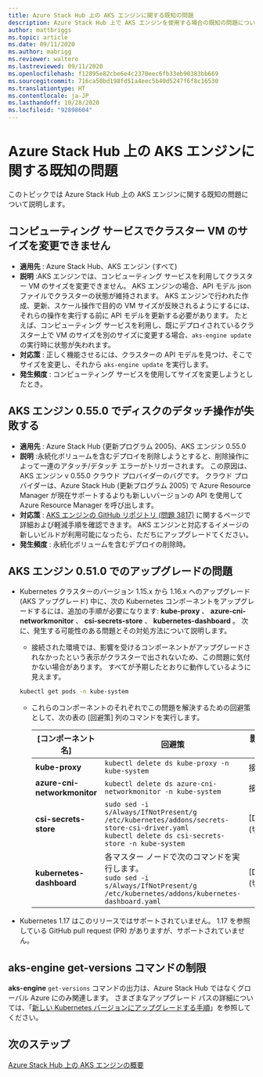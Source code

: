 ```yaml
---
title: Azure Stack Hub 上の AKS エンジンに関する既知の問題
description: Azure Stack Hub 上で AKS エンジンを使用する場合の既知の問題について説明します。
author: mattbriggs
ms.topic: article
ms.date: 09/11/2020
ms.author: mabrigg
ms.reviewer: waltero
ms.lastreviewed: 09/11/2020
ms.openlocfilehash: f12895e82cbe6e4c2370eec6fb33eb90383bb669
ms.sourcegitcommit: 716ca50bd198fd51a4eec5b40d5247f6f8c16530
ms.translationtype: HT
ms.contentlocale: ja-JP
ms.lasthandoff: 10/28/2020
ms.locfileid: "92898604"
---
```

# <a name="known-issues-with-the-aks-engine-on-azure-stack-hub"></a>Azure Stack Hub 上の AKS エンジンに関する既知の問題

このトピックでは Azure Stack Hub 上の AKS エンジンに関する既知の問題について説明します。

## <a name="unable-to-resize-cluster-vms-with-the-compute-service"></a>コンピューティング サービスでクラスター VM のサイズを変更できません

- **適用先** : Azure Stack Hub、AKS エンジン (すべて)
- **説明** :AKS エンジンでは、コンピューティング サービスを利用してクラスター VM のサイズを変更できません。 AKS エンジンの場合、API モデル json ファイルでクラスターの状態が維持されます。 AKS エンジンで行われた作成、更新、スケール操作で目的の VM サイズが反映されるようにするには、それらの操作を実行する前に API モデルを更新する必要があります。 たとえば、コンピューティング サービスを利用し、既にデプロイされているクラスター上で VM のサイズを別のサイズに変更する場合、`aks-engine update` の実行時に状態が失われます。
- **対応策** : 正しく機能させるには、クラスターの API モデルを見つけ、そこでサイズを変更し、それから `aks-engine update` を実行します。
- **発生頻度** : コンピューティング サービスを使用してサイズを変更しようとしたとき。

## <a name="disk-detach-operation-fails-in-aks-engine-0550"></a>AKS エンジン 0.55.0 でディスクのデタッチ操作が失敗する

- **適用先** : Azure Stack Hub (更新プログラム 2005)、AKS エンジン 0.55.0
- **説明** :永続化ボリュームを含むデプロイを削除しようとすると、削除操作によって一連のアタッチ/デタッチ エラーがトリガーされます。 この原因は、AKS エンジン v 0.55.0 クラウド プロバイダーのバグです。 クラウド プロバイダーは、Azure Stack Hub (更新プログラム 2005) で Azure Resource Manager が現在サポートするよりも新しいバージョンの API を使用して Azure Resource Manager を呼び出します。
- **対応策** : [AKS エンジンの GitHub リポジトリ (問題 3817)](https://github.com/Azure/aks-engine/issues/3817#issuecomment-691329443) に関するページで詳細および軽減手順を確認できます。 AKS エンジンと対応するイメージの新しいビルドが利用可能になったら、ただちにアップグレードてください。
- **発生頻度** : 永続化ボリュームを含むデプロイの削除時。



## <a name="upgrade-issues-in-aks-engine-0510"></a>AKS エンジン 0.51.0 でのアップグレードの問題

* Kubernetes クラスターのバージョン 1.15.x から 1.16.x へのアップグレード (AKS アップグレード) 中に、次の Kubernetes コンポーネントをアップグレードするには、追加の手順が必要になります: **kube-proxy** 、 **azure-cni-networkmonitor** 、 **csi-secrets-store** 、 **kubernetes-dashboard** 。 次に、発生する可能性のある問題とその対処方法について説明します。

  * 接続された環境では、影響を受けるコンポーネントがアップグレードされなかったという表示がクラスターで出されないため、この問題に気付かない場合があります。 すべてが予期したとおりに動作しているように見えます。
  <!-- * In disconnected environments, you can see this problem when you run a query for the system pods status and see that the pods for the components mentioned below are not in "Ready" state: -->

    ```bash  
    kubectl get pods -n kube-system
    ```

  * これらのコンポーネントのそれぞれでこの問題を解決するための回避策として、次の表の [回避策] 列のコマンドを実行します。

    |[コンポーネント名] |回避策 |影響を受けるシナリオ|
    |---------------|-----------|------------------|
    |**kube-proxy**     | `kubectl delete ds kube-proxy -n kube-system` |接続、切断 |
    |**azure-cni-networkmonitor**   | `kubectl delete ds azure-cni-networkmonitor -n kube-system`   | 接続、切断 |
    |**csi-secrets-store**  |`sudo sed -i s/Always/IfNotPresent/g /etc/kubernetes/addons/secrets-store-csi-driver.yaml`<br>`kubectl delete ds csi-secrets-store -n kube-system` | [Disconnected]\(切断済み\) |
    |**kubernetes-dashboard** |各マスター ノードで次のコマンドを実行します。<br>`sudo sed -i s/Always/IfNotPresent/g /etc/kubernetes/addons/kubernetes-dashboard.yaml` |[Disconnected]\(切断済み\) |

* Kubernetes 1.17 はこのリリースではサポートされていません。 1\.17 を参照している GitHub pull request (PR) がありますが、サポートされていません。

## <a name="aks-engine-get-versions-command-limitations"></a>aks-engine get-versions コマンドの制限

**aks-engine** `get-versions` コマンドの出力は、Azure Stack Hub ではなくグローバル Azure にのみ関連します。 さまざまなアップグレード パスの詳細については、「[新しい Kubernetes バージョンにアップグレードする手順](azure-stack-kubernetes-aks-engine-upgrade.md#steps-to-upgrade-to-a-newer-kubernetes-version)」を参照してください。

## <a name="next-steps"></a>次のステップ

[Azure Stack Hub 上の AKS エンジンの概要](azure-stack-kubernetes-aks-engine-overview.md)
